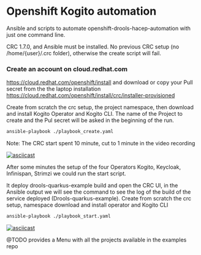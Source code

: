 # Openshift Kogito automation

Ansible and scripts to automate openshift-drools-hacep-automation with just one command line.

CRC 1.7.0, and Ansible must be installed.
No previous CRC setup (no /home/{user}/.crc folder), otherwise the create script will fail.

### Create an account on cloud.redhat.com
https://cloud.redhat.com/openshift/install and download or copy your Pull secret from the the laptop installation https://cloud.redhat.com/openshift/install/crc/installer-provisioned

Create from scratch the crc setup, the project namespace, then download  and install Kogito Operator and Kogito CLI.
The name of the Project to create and the Pul secret will be asked in the beginning of the run.
```sh
ansible-playbook ./playbook_create.yaml
```
Note: The CRC start spent 10 minute, cut to 1 minute in the video recording

[![asciicast](https://asciinema.org/a/311620.png)](https://asciinema.org/a/311620)

After some minutes the setup of the four Operators
Kogito, Keycloak, Infinispan, Strimzi
we could run the start script.

It deploy drools-quarkus-example build and open the CRC UI, in the  
Ansible output we will see the command to see the log of the build of the service deployed (Drools-quarkus-example).
Create from scratch the crc setup, namespace download and install operator and Kogito CLI
```sh
ansible-playbook ./playbook_start.yaml
```
[![asciicast](https://asciinema.org/a/311627.png)](https://asciinema.org/a/311627)


@TODO provides a Menu with all the projects available in the examples repo

